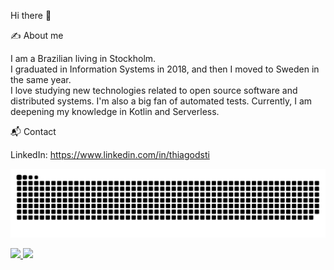 Hi there 👋

✍️ About me

I am a Brazilian living in Stockholm.<br>
I graduated in Information Systems in 2018, and then I moved to Sweden in the same year.<br>
I love studying new technologies related to open source software and distributed systems. I'm also a big fan of automated tests. 
Currently, I am deepening my knowledge in Kotlin and Serverless. <br>

📬 Contact

LinkedIn: https://www.linkedin.com/in/thiagodsti

![Snake animation](https://github.com/thiagodsti/thiagodsti/blob/output/github-contribution-grid-snake.svg)

<div>
  <a href="https://github.com/thiagodsti">
    <img height="160em" src="https://github-readme-stats.vercel.app/api?username=thiagodsti&show_icons=true&theme=default&include_all_commits=true&count_private=true"/>
    <img height="160em" src="https://github-readme-stats.vercel.app/api/top-langs/?username=thiagodsti&layout=compact&langs_count=16&theme=default"/>
  </a>
</div>
